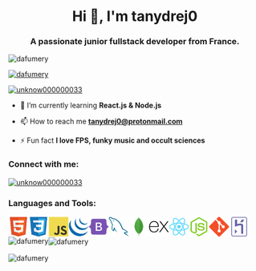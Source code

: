 <h1 align="center">Hi 👋, I'm tanydrej0</h1>
<h3 align="center">A passionate junior fullstack developer from France.</h3>

<p align="left"> <img src="https://komarev.com/ghpvc/?username=dafumery&label=Profile%20views&color=0e75b6&style=flat" alt="dafumery" /> </p>

<p align="left"> <a href="https://github.com/ryo-ma/github-profile-trophy"><img src="https://github-profile-trophy.vercel.app/?username=dafumery" alt="dafumery" /></a> </p>

<p align="left"> <a href="https://twitter.com/unknow000000033" target="blank"><img src="https://img.shields.io/twitter/follow/unknow000000033?logo=twitter&style=for-the-badge" alt="unknow000000033" /></a> </p>

- 🌱 I’m currently learning **React.js & Node.js**

- 📫 How to reach me **tanydrej0@protonmail.com**

- ⚡ Fun fact **I love FPS, funky music and occult sciences**

<h3 align="left">Connect with me:</h3>
<p align="left">
<a href="https://twitter.com/unknow000000033" target="blank"><img align="center" src="https://raw.githubusercontent.com/rahuldkjain/github-profile-readme-generator/master/src/images/icons/Social/twitter.svg" alt="unknow000000033" height="30" width="40" /></a>
</p>

<h3 align="left">Languages and Tools:</h3>
<img align="left" alt="HTML5" width="40px" src="https://github.com/devicons/devicon/blob/master/icons/html5/html5-original.svg">
<img align="left" alt="CSS3" width="40px" src="https://github.com/devicons/devicon/blob/master/icons/css3/css3-original.svg">
<img align="left" alt="JavaScript" width="40px" src="https://github.com/devicons/devicon/blob/master/icons/javascript/javascript-original.svg">
<img align="left" alt="JQuery" width="40px" src="https://github.com/devicons/devicon/blob/master/icons/jquery/jquery-original.svg">
<img align="left" alt="Bootstrap" width="40px" src="https://github.com/devicons/devicon/blob/master/icons/bootstrap/bootstrap-plain.svg">
<img align="left" alt="MySQL" width="40px" src="https://github.com/devicons/devicon/blob/master/icons/mysql/mysql-original.svg">
<img align="left" alt="MongoDB" width="40px" src="https://github.com/devicons/devicon/blob/master/icons/mongodb/mongodb-original.svg">
<img align="left" alt="Express" width="40px" src="https://github.com/devicons/devicon/blob/master/icons/express/express-original.svg">
<img align="left" alt="React" width="40px" src="https://github.com/devicons/devicon/blob/master/icons/react/react-original.svg">
<img align="left" alt="Node" width="40px" src="https://github.com/devicons/devicon/blob/master/icons/nodejs/nodejs-original.svg">
<img align="left" alt="Git" width="40px" src="https://github.com/devicons/devicon/blob/master/icons/git/git-original.svg">
<img align="left" alt="Heroku" width="40px" src="https://github.com/devicons/devicon/blob/master/icons/heroku/heroku-original.svg">

<p><img align="left" src="https://github-readme-stats.vercel.app/api/top-langs?username=dafumery&show_icons=true&locale=en&layout=compact" alt="dafumery" /></p>

<p>&nbsp;<img align="center" src="https://github-readme-stats.vercel.app/api?username=dafumery&show_icons=true&locale=en" alt="dafumery" /></p>

<p><img align="center" src="https://github-readme-streak-stats.herokuapp.com/?user=dafumery&" alt="dafumery" /></p>
